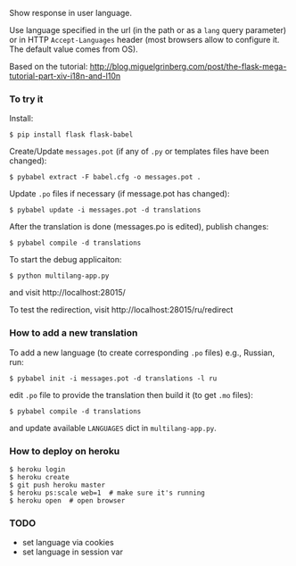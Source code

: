 Show response in user language.

Use language specified in the url (in the path or as a `lang` query
parameter) or in HTTP `Accept-Languages` header (most browsers allow to
configure it. The default value comes from OS).

Based on the tutorial:
http://blog.miguelgrinberg.com/post/the-flask-mega-tutorial-part-xiv-i18n-and-l10n

### To try it

Install:

    $ pip install flask flask-babel

Create/Update `messages.pot` (if any of `.py` or templates files have been changed):

    $ pybabel extract -F babel.cfg -o messages.pot .

Update `.po` files if necessary (if message.pot has changed):

    $ pybabel update -i messages.pot -d translations

After the translation is done (messages.po is edited), publish changes:

    $ pybabel compile -d translations

To start the debug applicaiton:

    $ python multilang-app.py

and visit http://localhost:28015/

To test the redirection, visit http://localhost:28015/ru/redirect

### How to add a new translation

To add a new language (to create corresponding `.po` files) e.g., Russian, run:

    $ pybabel init -i messages.pot -d translations -l ru

edit `.po` file to provide the translation then build it (to get `.mo` files):

    $ pybabel compile -d translations

and update available `LANGUAGES` dict in `multilang-app.py`.

### How to deploy on heroku

    $ heroku login
    $ heroku create
    $ git push heroku master
    $ heroku ps:scale web=1  # make sure it's running
    $ heroku open  # open browser

### TODO

- set language via cookies
- set language in session var
